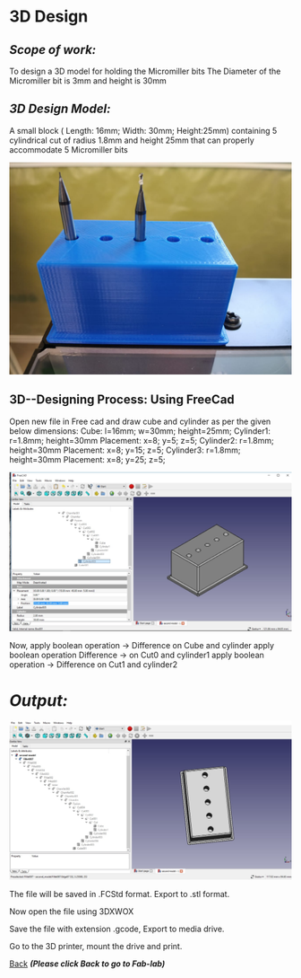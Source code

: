 # 3D  Design
## *Scope of work:* 
To design a 3D model for holding the Micromiller bits
The Diameter of the Micromiller bit is 3mm and height is 30mm

## *3D Design Model:*
A small block ( Length: 16mm; Width: 30mm; Height:25mm) containing 5 cylindrical cut of radius 1.8mm and height 25mm that can properly accommodate 5 Micromiller bits

![bit holder](/images/3d-print-bit-holder.jpeg)
## 3D--Designing Process: Using FreeCad
Open new file in Free cad and draw cube and cylinder as per the given below dimensions:
Cube: l=16mm; w=30mm; height=25mm;
Cylinder1: r=1.8mm; height=30mm
Placement: x=8; y=5; z=5;
Cylinder2: r=1.8mm; height=30mm
Placement: x=8; y=15; z=5;
Cylinder3: r=1.8mm; height=30mm
Placement: x=8; y=25; z=5;

![bit holder 3D design](/images/3ddesign2.jpg)    

Now, apply boolean operation -> Difference on Cube and cylinder
apply boolean operation Difference -> on Cut0 and cylinder1
apply boolean operation -> Difference on Cut1 and cylinder2

# *Output:* #

![bit holder 3D design](/images/3ddesign1.jpg)


The file will be saved in .FCStd format. Export to .stl format.   

Now open the file using 3DXWOX

Save the file with extension .gcode, Export to media drive.

Go to the 3D printer, mount the drive and print.

[Back](/mdfiles/Fab-Lab.md)  ***(Please click  Back to go to Fab-lab)***

